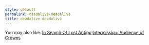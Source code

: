 ```yaml
---
style: default
permalink: deadalive-deadalive
title: deadalive-deadalive
---
```

You may also like:
[In Search Of Lost Antigo](http://scp-wiki.net/in-search-of-lost-antigo)
[Intermission: Audience of Crowns](http://scp-wiki.net/audience-of-crowns)